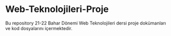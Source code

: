 # Web-Teknolojileri-Proje
Bu repository 21-22 Bahar Dönemi Web Teknolojileri dersi proje dokümanları ve kod dosyalarını içermektedir.
